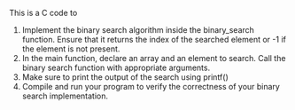 This is a C code  to

1. Implement the binary search algorithm inside the binary_search function.
Ensure that it returns the index of the searched element or -1 if the element is
not present.
2. In the main function, declare an array and an element to search. Call the
binary search function with appropriate arguments.
3. Make sure to print the output of the search using printf()
4. Compile and run your program to verify the correctness of your binary
search implementation.
